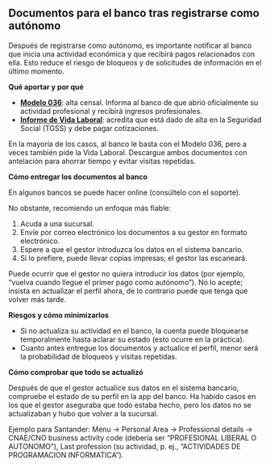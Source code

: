 ## Documentos para el banco tras registrarse como autónomo

Después de registrarse como autónomo, es importante notificar al banco que inicia una actividad económica y que
recibirá pagos relacionados con ella. Esto reduce el riesgo de bloqueos y de solicitudes de información en el último
momento.

**Qué aportar y por qué**

- [**Modelo 036**](#modelo-036): alta censal. Informa al banco de que abrió oficialmente su actividad profesional y
  recibirá ingresos profesionales.
- [**Informe de Vida Laboral**](#vida-laboral): acredita que está dado de alta en la Seguridad Social (TGSS) y debe
  pagar cotizaciones.

En la mayoría de los casos, al banco le basta con el Modelo 036, pero a veces también pide la Vida Laboral. Descargue
ambos documentos con antelación para ahorrar tiempo y evitar visitas repetidas.

**Cómo entregar los documentos al banco**

En algunos bancos se puede hacer online (consúltelo con el soporte).

No obstante, recomiendo un enfoque más fiable:

1. Acuda a una sucursal.
2. Envíe por correo electrónico los documentos a su gestor en formato electrónico.
3. Espere a que el gestor introduzca los datos en el sistema bancario.
4. Si lo prefiere, puede llevar copias impresas; el gestor las escaneará.

Puede ocurrir que el gestor no quiera introducir los datos (por ejemplo, “vuelva cuando llegue el primer pago como
autónomo”). No lo acepte; insista en actualizar el perfil ahora, de lo contrario puede que tenga que volver más tarde.

**Riesgos y cómo minimizarlos**

- Si no actualiza su actividad en el banco, la cuenta puede bloquearse temporalmente hasta aclarar su estado (esto
  ocurre en la práctica).
- Cuanto antes entregue los documentos y actualice el perfil, menor será la probabilidad de bloqueos y visitas repetidas.

**Cómo comprobar que todo se actualizó**

Después de que el gestor actualice sus datos en el sistema bancario, compruebe el estado de su perfil en la app del
banco. Ha habido casos en los que el gestor aseguraba que todo estaba hecho, pero los datos no se actualizaban y hubo
que volver a la sucursal.

Ejemplo para Santander: Menu → Personal Area → Professional details → CNAE/CNO business activity code (debería ser
“PROFESIONAL LIBERAL O AUTONOMO”), Last profession (su actividad, p. ej., “ACTIVIDADES DE PROGRAMACION INFORMATICA”).


